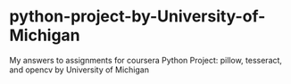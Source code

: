 # python-project-by-University-of-Michigan
My answers to assignments for coursera Python Project: pillow, tesseract, and opencv by University of Michigan
